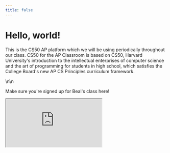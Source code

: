 ```yaml
---
title: false
---
```


# Hello, world!

This is the CS50 AP platform which we will be using periodically throughout our class.
CS50 for the AP Classroom is based on CS50, Harvard University's introduction to the intellectual enterprises of computer science and the art of programming for students in high school, which satisfies the College Board's new AP CS Principles curriculum framework.

\n\n

<a ref="https://submit.cs50.io/invites/a002467b72e945eab463c55ae37d95a6">Make sure you're signed up for Beal's class here!</a>

<iframe src="https://www.youtube.com/embed/tZxLMIk_SaY?playlist=GAB6Gm7pTTA"></iframe>
